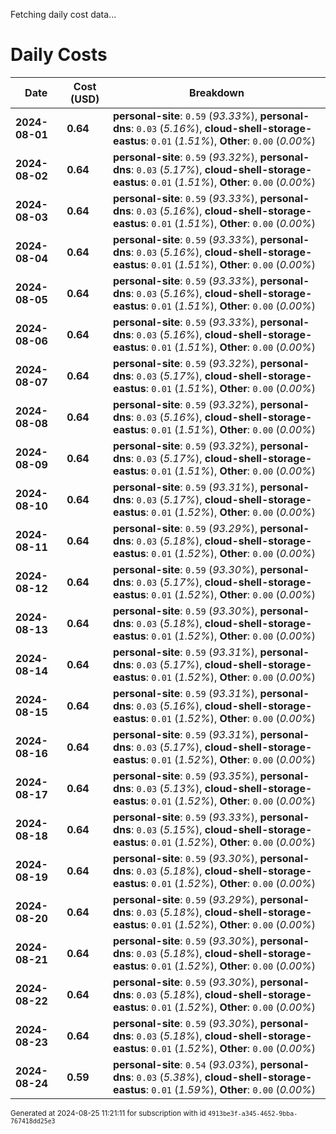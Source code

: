 Fetching daily cost data...
# Daily Costs

| Date | Cost (USD) | Breakdown |
|------|----------------|-----------|
| **2024-08-01** | **0.64** | **personal-site**: `0.59` (_93.33%_), **personal-dns**: `0.03` (_5.16%_), **cloud-shell-storage-eastus**: `0.01` (_1.51%_), **Other**: `0.00` (_0.00%_) |
| **2024-08-02** | **0.64** | **personal-site**: `0.59` (_93.32%_), **personal-dns**: `0.03` (_5.17%_), **cloud-shell-storage-eastus**: `0.01` (_1.51%_), **Other**: `0.00` (_0.00%_) |
| **2024-08-03** | **0.64** | **personal-site**: `0.59` (_93.33%_), **personal-dns**: `0.03` (_5.16%_), **cloud-shell-storage-eastus**: `0.01` (_1.51%_), **Other**: `0.00` (_0.00%_) |
| **2024-08-04** | **0.64** | **personal-site**: `0.59` (_93.33%_), **personal-dns**: `0.03` (_5.16%_), **cloud-shell-storage-eastus**: `0.01` (_1.51%_), **Other**: `0.00` (_0.00%_) |
| **2024-08-05** | **0.64** | **personal-site**: `0.59` (_93.33%_), **personal-dns**: `0.03` (_5.16%_), **cloud-shell-storage-eastus**: `0.01` (_1.51%_), **Other**: `0.00` (_0.00%_) |
| **2024-08-06** | **0.64** | **personal-site**: `0.59` (_93.33%_), **personal-dns**: `0.03` (_5.16%_), **cloud-shell-storage-eastus**: `0.01` (_1.51%_), **Other**: `0.00` (_0.00%_) |
| **2024-08-07** | **0.64** | **personal-site**: `0.59` (_93.32%_), **personal-dns**: `0.03` (_5.17%_), **cloud-shell-storage-eastus**: `0.01` (_1.51%_), **Other**: `0.00` (_0.00%_) |
| **2024-08-08** | **0.64** | **personal-site**: `0.59` (_93.32%_), **personal-dns**: `0.03` (_5.16%_), **cloud-shell-storage-eastus**: `0.01` (_1.51%_), **Other**: `0.00` (_0.00%_) |
| **2024-08-09** | **0.64** | **personal-site**: `0.59` (_93.32%_), **personal-dns**: `0.03` (_5.17%_), **cloud-shell-storage-eastus**: `0.01` (_1.51%_), **Other**: `0.00` (_0.00%_) |
| **2024-08-10** | **0.64** | **personal-site**: `0.59` (_93.31%_), **personal-dns**: `0.03` (_5.17%_), **cloud-shell-storage-eastus**: `0.01` (_1.52%_), **Other**: `0.00` (_0.00%_) |
| **2024-08-11** | **0.64** | **personal-site**: `0.59` (_93.29%_), **personal-dns**: `0.03` (_5.18%_), **cloud-shell-storage-eastus**: `0.01` (_1.52%_), **Other**: `0.00` (_0.00%_) |
| **2024-08-12** | **0.64** | **personal-site**: `0.59` (_93.30%_), **personal-dns**: `0.03` (_5.17%_), **cloud-shell-storage-eastus**: `0.01` (_1.52%_), **Other**: `0.00` (_0.00%_) |
| **2024-08-13** | **0.64** | **personal-site**: `0.59` (_93.30%_), **personal-dns**: `0.03` (_5.18%_), **cloud-shell-storage-eastus**: `0.01` (_1.52%_), **Other**: `0.00` (_0.00%_) |
| **2024-08-14** | **0.64** | **personal-site**: `0.59` (_93.31%_), **personal-dns**: `0.03` (_5.17%_), **cloud-shell-storage-eastus**: `0.01` (_1.52%_), **Other**: `0.00` (_0.00%_) |
| **2024-08-15** | **0.64** | **personal-site**: `0.59` (_93.31%_), **personal-dns**: `0.03` (_5.16%_), **cloud-shell-storage-eastus**: `0.01` (_1.52%_), **Other**: `0.00` (_0.00%_) |
| **2024-08-16** | **0.64** | **personal-site**: `0.59` (_93.31%_), **personal-dns**: `0.03` (_5.17%_), **cloud-shell-storage-eastus**: `0.01` (_1.52%_), **Other**: `0.00` (_0.00%_) |
| **2024-08-17** | **0.64** | **personal-site**: `0.59` (_93.35%_), **personal-dns**: `0.03` (_5.13%_), **cloud-shell-storage-eastus**: `0.01` (_1.52%_), **Other**: `0.00` (_0.00%_) |
| **2024-08-18** | **0.64** | **personal-site**: `0.59` (_93.33%_), **personal-dns**: `0.03` (_5.15%_), **cloud-shell-storage-eastus**: `0.01` (_1.52%_), **Other**: `0.00` (_0.00%_) |
| **2024-08-19** | **0.64** | **personal-site**: `0.59` (_93.30%_), **personal-dns**: `0.03` (_5.18%_), **cloud-shell-storage-eastus**: `0.01` (_1.52%_), **Other**: `0.00` (_0.00%_) |
| **2024-08-20** | **0.64** | **personal-site**: `0.59` (_93.29%_), **personal-dns**: `0.03` (_5.18%_), **cloud-shell-storage-eastus**: `0.01` (_1.52%_), **Other**: `0.00` (_0.00%_) |
| **2024-08-21** | **0.64** | **personal-site**: `0.59` (_93.30%_), **personal-dns**: `0.03` (_5.18%_), **cloud-shell-storage-eastus**: `0.01` (_1.52%_), **Other**: `0.00` (_0.00%_) |
| **2024-08-22** | **0.64** | **personal-site**: `0.59` (_93.30%_), **personal-dns**: `0.03` (_5.18%_), **cloud-shell-storage-eastus**: `0.01` (_1.52%_), **Other**: `0.00` (_0.00%_) |
| **2024-08-23** | **0.64** | **personal-site**: `0.59` (_93.30%_), **personal-dns**: `0.03` (_5.18%_), **cloud-shell-storage-eastus**: `0.01` (_1.52%_), **Other**: `0.00` (_0.00%_) |
| **2024-08-24** | **0.59** | **personal-site**: `0.54` (_93.03%_), **personal-dns**: `0.03` (_5.38%_), **cloud-shell-storage-eastus**: `0.01` (_1.59%_), **Other**: `0.00` (_0.00%_) |


<sup>Generated at 2024-08-25 11:21:11 for subscription with id `4913be3f-a345-4652-9bba-767418dd25e3`</sup>
